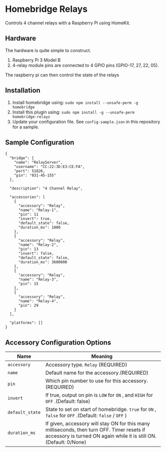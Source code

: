 # Homebridge Relays

Controls 4 channel relays with a Raspberry Pi using HomeKit.

## Hardware

The hardware is quite simple to construct.

1. Raspberry Pi 3 Model B
2. 4-relay module pins are connected to 4 GPIO pins (GPIO-17, 27, 22, 05).

The raspberry pi can then control the state of the relays

## Installation

1. Install homebridge using: `sudo npm install --unsafe-perm -g homebridge`
2. Install this plugin using: `sudo npm install -g --unsafe-perm homebridge-relays`
3. Update your configuration file. See `config-sample.json` in this repository for a sample.

## Sample Configuration

    {
      "bridge": {
        "name": "RelayServer",
        "username": "CC:22:3D:E3:CE:FA",
        "port": 51826,
        "pin": "031-45-155"
      },

      "description": "4 Channel Relay",

      "accessories": [
        {
          "accessory": "Relay",
          "name": "Relay-1",
          "pin": 11
          "invert": true,
          "default_state": false,
          "duration_ms": 1000
        },
        {
          "accessory": "Relay",
          "name": "Relay-2",
          "pin": 13
          "invert": false,
          "default_state": false,
          "duration_ms": 3600000
        },
        {
          "accessory": "Relay",
          "name": "Relay-3",
          "pin": 15
        },
        {
          "accessory": "Relay",
          "name": "Relay-4",
          "pin": 29
        }
      ],

      "platforms": []
    }

## Accessory Configuration Options

| Name            | Meaning                                                                                                                                                         |
|-----------------|-----------------------------------------------------------------------------------------------------------------------------------------------------------------|
| `accessory` | Accessory type. `Relay` (REQUIRED)                                                                                                                              |
| `name` | Default name for the accessory.(REQUIRED)                                                                                                                       |
| `pin` | Which pin number to use for this accessory.(REQUIRED)                                                                                                           |
| `invert` | If true, output on pin is `LOW` for `ON` , and `HIGH` for `OFF` .(Default: false)                                                                                 |
| `default_state` | State to set on start of homebridge. `true` for `ON` , `false` for `OFF` .(Default: `false` / `OFF` )                                                              |
| `duration_ms` | If given, accessory will stay ON for this many milliseconds, then turn OFF. Timer resets if accessory is turned ON again while it is still ON.(Default: 0/None) |
